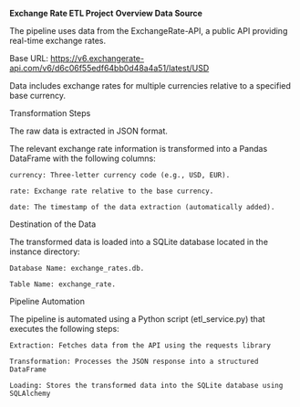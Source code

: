 
**Exchange Rate ETL Project**
**Overview Data Source**

The pipeline uses data from the ExchangeRate-API, a public API providing real-time exchange rates.

Base URL: https://v6.exchangerate-api.com/v6/d6c06f55edf64bb0d48a4a51/latest/USD

Data includes exchange rates for multiple currencies relative to a specified base currency.

Transformation Steps

The raw data is extracted in JSON format.

The relevant exchange rate information is transformed into a Pandas DataFrame with the following columns:

    currency: Three-letter currency code (e.g., USD, EUR).

    rate: Exchange rate relative to the base currency.

    date: The timestamp of the data extraction (automatically added).

Destination of the Data

The transformed data is loaded into a SQLite database located in the instance directory:

    Database Name: exchange_rates.db.

    Table Name: exchange_rate.

Pipeline Automation

The pipeline is automated using a Python script (etl_service.py) that executes the following steps:

    Extraction: Fetches data from the API using the requests library

    Transformation: Processes the JSON response into a structured DataFrame

    Loading: Stores the transformed data into the SQLite database using SQLAlchemy

